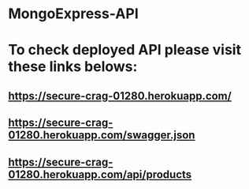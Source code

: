 # MongoExpress-API

# To check deployed API please visit these links belows:

## https://secure-crag-01280.herokuapp.com/
## https://secure-crag-01280.herokuapp.com/swagger.json
## https://secure-crag-01280.herokuapp.com/api/products
